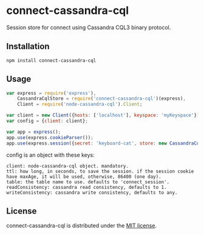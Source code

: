 # connect-cassandra-cql
Session store for connect using Cassandra CQL3 binary protocol.

## Installation
```
npm install connect-cassandra-cql
```

## Usage
```javascript
var express = require('express'),
    CassandraCqlStore = require('connect-cassandra-cql')(express),
    Client = require('node-cassandra-cql').Client;

var client = new Client({hosts: ['localhost'], keyspace: 'myKeyspace'});
var config = {client: client};

var app = express();
app.use(express.cookieParser());
app.use(express.session({secret: 'keyboard-cat', store: new CassandraCqlStore(config)));
```
config is an object with these keys:
```
client: node-cassandra-cql object. mandatory.
ttl: how long, in seconds, to save the session. if the session cookie have maxAge, it will be used, otherwise, 86400 (one day).
table: the table name to use. defaults to 'connect_session'.
readConsistency: cassandra read consistency, defaults to 1.
writeConsistency: cassandra write consistency, defaults to any.
```

## License

connect-cassandra-cql is distributed under the [MIT license](https://raw.github.com/asafyish/connect-cassandra-cql/master/LICENSE).